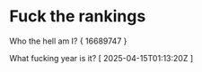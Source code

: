 # Fuck the rankings

Who the hell am I?
{ 16689747 }

What fucking year is it?
[ 2025-04-15T01:13:20Z ]
